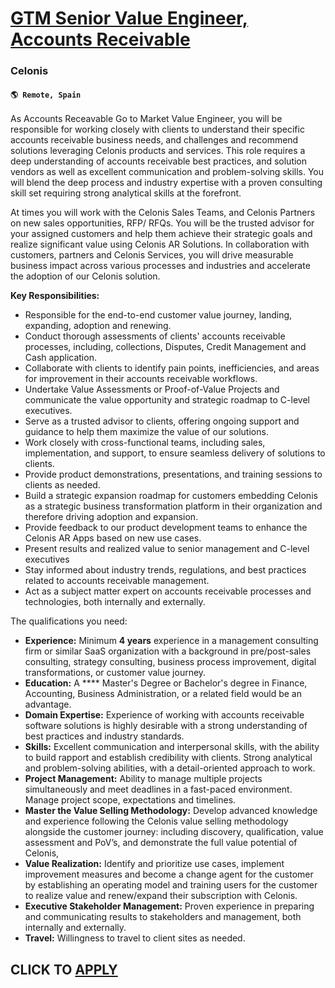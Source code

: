 # [GTM Senior Value Engineer, Accounts Receivable](https://www.remotewlb.com/apply/gtm-senior-value-engineer-accounts-receivable)  
### Celonis  
#### `🌎 Remote, Spain`  

As Accounts Receavable Go to Market Value Engineer, you will be responsible for working closely with clients to understand their specific accounts receivable business needs, and challenges and recommend solutions leveraging Celonis products and services. This role requires a deep understanding of accounts receivable best practices, and solution vendors as well as excellent communication and problem-solving skills. You will blend the deep process and industry expertise with a proven consulting skill set requiring strong analytical skills at the forefront.

At times you will work with the Celonis Sales Teams, and Celonis Partners on new sales opportunities, RFP/ RFQs. You will be the trusted advisor for your assigned customers and help them achieve their strategic goals and realize significant value using Celonis AR Solutions. In collaboration with customers, partners and Celonis Services, you will drive measurable business impact across various processes and industries and accelerate the adoption of our Celonis solution.

**Key Responsibilities:**

  * Responsible for the end-to-end customer value journey, landing, expanding, adoption and renewing. 
  * Conduct thorough assessments of clients' accounts receivable processes, including, collections, Disputes, Credit Management and Cash application.
  * Collaborate with clients to identify pain points, inefficiencies, and areas for improvement in their accounts receivable workflows.
  * Undertake Value Assessments or Proof-of-Value Projects and communicate the value opportunity and strategic roadmap to C-level executives. 
  * Serve as a trusted advisor to clients, offering ongoing support and guidance to help them maximize the value of our solutions.
  * Work closely with cross-functional teams, including sales, implementation, and support, to ensure seamless delivery of solutions to clients.
  * Provide product demonstrations, presentations, and training sessions to clients as needed.
  * Build a strategic expansion roadmap for customers embedding Celonis as a strategic business transformation platform in their organization and therefore driving adoption and expansion.
  * Provide feedback to our product development teams to enhance the Celonis AR Apps based on new use cases. 
  * Present results and realized value to senior management and C-level executives
  * Stay informed about industry trends, regulations, and best practices related to accounts receivable management.
  * Act as a subject matter expert on accounts receivable processes and technologies, both internally and externally.

The qualifications you need:

  * **Experience:** Minimum **4 years** experience in a management consulting firm or similar SaaS organization with a background in pre/post-sales consulting, strategy consulting, business process improvement, digital transformations, or customer value journey. 
  * **Education:** A **** Master's Degree or Bachelor's degree in Finance, Accounting, Business Administration, or a related field would be an advantage. 
  * **Domain Expertise:** Experience of working with accounts receivable software solutions is highly desirable with a strong understanding of best practices and industry standards.
  * **Skills:** Excellent communication and interpersonal skills, with the ability to build rapport and establish credibility with clients. Strong analytical and problem-solving abilities, with a detail-oriented approach to work.
  * **Project Management:** Ability to manage multiple projects simultaneously and meet deadlines in a fast-paced environment. Manage project scope, expectations and timelines. 
  * **Master the Value Selling Methodology:** Develop advanced knowledge and experience following the Celonis value selling methodology alongside the customer journey: including discovery, qualification, value assessment and PoV’s, and demonstrate the full value potential of Celonis, 
  * **Value Realization:** Identify and prioritize use cases, implement improvement measures and become a change agent for the customer by establishing an operating model and training users for the customer to realize value and renew/expand their subscription with Celonis. 
  * **Executive Stakeholder Management:** Proven experience in preparing and communicating results to stakeholders and management, both internally and externally.
  * **Travel:** Willingness to travel to client sites as needed.

  
## CLICK TO [APPLY](https://www.remotewlb.com/apply/gtm-senior-value-engineer-accounts-receivable)

